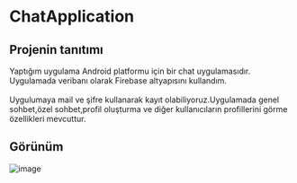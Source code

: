 # ChatApplication


## Projenin tanıtımı
Yaptığım uygulama Android platformu için bir chat uygulamasıdır. Uygulamada veribanı olarak Firebase altyapısını kullandım.
</br></br> Uygulumaya mail ve şifre kullanarak kayıt olabiliyoruz.Uygulamada genel sohbet,özel sohbet,profil oluşturma ve diğer kullanıcıların profillerini görme özellikleri mevcuttur.

## Görünüm
![image](https://user-images.githubusercontent.com/51864835/95015381-38cedd00-0655-11eb-950e-dd6b55915a7d.png)

